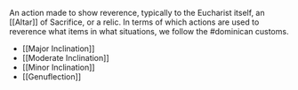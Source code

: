 An action made to show reverence, typically to the Eucharist itself, an [[Altar]] of Sacrifice, or a relic. In terms of which actions are used to reverence what items in what situations, we follow the #dominican customs.

- [[Major Inclination]]
- [[Moderate Inclination]]
- [[Minor Inclination]]
- [[Genuflection]]